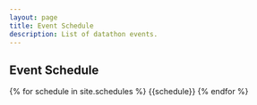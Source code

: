 ```yaml
---
layout: page
title: Event Schedule
description: List of datathon events. 
---
```


## Event Schedule

{% for schedule in site.schedules %} 
{{schedule}} 
{% endfor %}